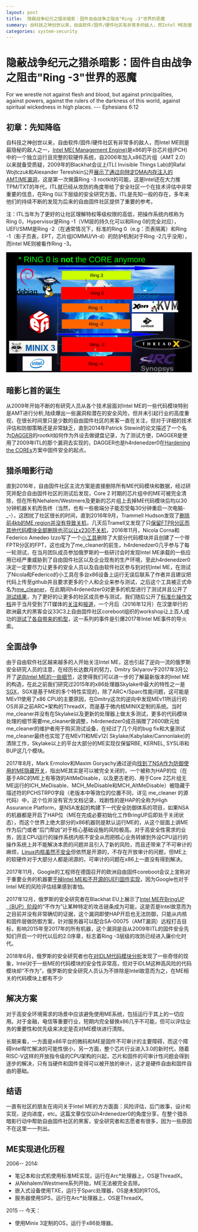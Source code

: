 ```yaml
---
layout: post
title:  隐蔽战争纪元之猎杀暗影：固件自由战争之阻击"Ring -3"世界的恶魔
summary: 自科技之神创世以来，自由软件/固件/硬件社区有非常多的敌人，而Intel ME则是最隐秘的敌人之一，Intel ME( Management Engine)是x86的平台芯片组(PCH)中的一个独立运行且完整的软硬件系统...
categories: system-security
---
```



# 隐蔽战争纪元之猎杀暗影：固件自由战争之阻击"Ring -3"世界的恶魔

For we wrestle not against flesh and blood, but against principalities, against powers, against the rulers of the darkness of this world, against spiritual wickedness in high places. --- Ephesians 6:12


## 初章：先知降临

自科技之神创世以来，自由软件/固件/硬件社区有非常多的敌人，而Intel ME则是最隐秘的敌人之一，[Intel ME( Management Engine)](https://github.com/hardenedlinux/firmware-anatomy/blob/master/hack_ME/me_info.md)是x86的平台芯片组(PCH)中的一个独立运行且完整的软硬件系统，自2006年加入x86芯片组（AMT 2.0）以来就备受质疑，2009年的Blackhat会议上ITL( Invisible Things Lab)的Rafal Wojtczuk和Alexander Tereshkin公开[展示了通过向特定DMA内存注入的AMT/ME漏洞](https://www.blackhat.com/presentations/bh-usa-09/TERESHKIN/BHUSA09-Tereshkin-Ring3Rootkit-SLIDES.pdf)，这是第一次揭露Ring -3 rootkit的可能，这是Intel还在大力推TPM/TXT的年代，ITL就已经从攻防的角度带给了安全社区一个在技术评估中非常重要的信息，在Ring 0以下层级的安全研究方面，ITL是先知一般的存在，多年来他们的持续不断的发现为后来的自由固件社区提供了重要的参考。

注：ITL当年为了更好的让社区理解特权等级权限的高低，把操作系统内核称为Ring 0，Hypervisor是Ring -1（VM层的持久化可以和Ring 0的完全对应），UEFI/SMM是Ring -2（在通常情况下，标准的Ring 0（e.g：页表隔离）和Ring -1（影子页表，EPT，芯片组IOMMU/Vt-d）的防护机制对于Ring -2几乎没用），而Intel ME则被看作Ring -3。

![COREs](/images/rings.png)


## 暗影匕首的诞生

从2009年开始不断的有研究人员从各个技术层面对Intel ME的一些代码模块特别是AMT进行分析,陆续爆出一些漏洞和潜在的安全风险，但并未引起行业的高度重视，在很长时间里只是少数的自由固件社区的黑客一直在关注，但对于详细的技术评估和防御策略还是非常缺乏，直到2014年Patrick Stewin的论文描述了一个名为[DAGGER](https://depositonce.tu-berlin.de/bitstream/11303/4494/1/stewin_patrick.pdf)的rootkit如何作为外设去做键盘记录，为了测试方便，DAGGER是使用了2009年ITL的那个漏洞去实现的，DAGGER也是h4rdenedzer0在[Hardening the COREs](https://github.com/hardenedlinux/hardenedlinux_profiles/blob/master/slide/hardening_the_core.pdf)方案中固件安全的起点。


## 猎杀暗影行动

直到2016年，自由固件社区主流方案是直接删除所有ME代码模块和数据，经过研究并配合自由固件社区的测试后发现，Core 2 时期的芯片组中的ME可被完全清除，但在所有Nehalem/Westmere及更新的芯片组上去掉ME代码模块后均以30分钟机器关机而告终（当然，也有一些极端分子能忍受每30分钟重启一次电脑-_-），这困扰了社区很长的时间，直到2016年9月，Trammell Hudson发现了[删除前4kb的ME region并没有导致关机](https://www.coreboot.org/pipermail/coreboot/2016-September/082016.html)，几天后Tramell又发现了只[保留FTPR分区而其他代码模块全部删除也可以让x230不关机](https://www.coreboot.org/pipermail/coreboot/2016-September/082038.html)，2016年11月，Nicola Corna和Federico Amedeo Izzo写了一个[小工具](https://www.coreboot.org/pipermail/coreboot/attachments/20161104/995e9e5d/attachment-0005.obj)删除了大部分代码模块并且创建了一个带FPTR分区的FPT，这也成为了me_cleaner的前生，h4rdenedzer0几乎参与了每一轮测试，在当月团队成员参加俄罗斯的一些研讨会时发现Intel ME承载的一些应用已经严重威胁到了自由固件社区以及企业现有的生产环境，至此h4rdenedzer0决定一定要尽力让更多的安全人员以及自由软件社区参与到对抗Intel ME，在测试了Nicola和Federico的小工具在多台x86设备上运行无误后联系了作者并且建议把代码上传至github并且要求更多的个人和企业来参与测试，之后这个工具被正式命名为[me_cleaner](https://github.com/corna/me_cleaner)，在此期间h4rdenedzer0对更多的机型进行了测试并且公开了[测试结果](https://github.com/hardenedlinux/hardenedlinux_profiles/tree/master/coreboot)，为了更好的让更多的社区成员参与测试，我们随后公开了[标准化操作文档](https://hardenedlinux.github.io/firmware/2016/11/17/neutralize_ME_firmware_on_sandybridge_and_ivybridge.html)并于当月受到了IT媒体的[关注](https://hackaday.com/2016/11/28/neutralizing-intels-management-engine/)和[报道](https://news.ycombinator.com/item?id=13056997)，一个月后（2016年12月）在汉堡举行的欧洲最大的黑客会议33C3上自由固件社区coreboot组织的workshop让上百人成功的[测试了各自带来的机型](https://github.com/corna/me_cleaner/issues/3)，这一系列的事件是引爆2017年Intel ME事件的导火索。


## 全面战争

由于自由软件社区越来越多的人开始关注Intel ME，这也引起了逆向一流的俄罗斯安全研究人员的注意，在经历长达数月的努力，Dmitry Sklyarov于2017年3月公开了[逆向Intel ME的一些细节](https://www.troopers.de/downloads/troopers17/TR17_ME11_Static.pdf)，这使得我们可以进一步的了解最新版本的Intel ME的构造，在此之前我们研究过2015年的x86处理器Skylake中最大的特性之一是[SGX](https://github.com/hardenedlinux/firmware-anatomy/blob/master/notes/sgx.md)，SGX是基于ME的多个特性实现的，除了ARC*/Sparc性能问题，这可能是MEv11使用了x86 CPU的主要原因，在Dmitry这次的逆向中发现MEv11所运行的OS并非之前ARC*架构的ThreadX，而是基于微内核MINIX定制的系统。当时me_cleaner并没有在Skylake以及更新的处理器上做太多测试，更多的代码模块处理的细节需要me_cleaner做调整，h4rdenedzer0成员捐赠了2600欧元给me_cleaner的维护者用于购买测试设备，在经过了几个月的bug fix和大量测试me_cleaner最终也实现了在MEv11和MEv12( Skylake/Kabylake/Cannonlake)的清除工作，Skylake以上的平台大部分的ME实现仅保留RBE, KERNEL, SYSLIB和BUP这几个模块。

2017年8月，Mark Ermolov和Maxim Goryachy通过逆向[找到了NSA作为防御使用的ME隐藏开关](http://blog.ptsecurity.com/2017/08/disabling-intel-me.html)，指出ME其实是可以被完全关闭的，一个被称为HAP的位（在基于ARC的ME上有等效的AltMeDisable，以及更古老的、用于Core 2芯片组无ME运行的ICH_MeDisable、MCH_MeDisable和MCH_AltMeDisable）被隐藏于描述符的PCHSTRP0字段（老版本中等效位的位置不同，详见 me_cleaner 的源代码）中，这个位并没有官方文档记录，戏剧性的是HAP的全称为High Assurance Platform，是NSA发起的构建下一代安全防御体系的项目，如果NSA的机器都是开启了HAP位（ME在完成必要初始化工作BringUP后即处于关闭状态），而这个世界上绝大部分的x86机器则是默认运行ME的，从这个层面上讲ME作为后门或者“后门帮凶”对于核心基础设施的风险极高。对于高安全性需求的业务，因主CPU运行的操作系统内核不安全从而把核心业务转嫁到外设CPU运行的操作系统上并不能解决本质的问题并且引入了新的风险，而且还带来了不可审计的麻烦，[Linux内核虽然不安全](https://www.solidot.org/story?sid=53333)但依然是开源的，不存在开放审计的问题，但ME上的软硬件对于大部分人都是闭源的，可审计的问题在x86上一直没有得到解决。

2017年11月，Google的工程师在德国召开的欧洲自由固件coreboot会议上宣称对于重要业务的机器要[干掉Intel ME和不开源的UEFI固件实现](https://www.solidot.org/story?sid=54291)，因为Google也对于Intel ME的风险评估结果感到害怕。

2017年12月，俄罗斯的安全研究者在Blackhat EU上展示了[Intel ME在BringUP（BUP）阶段](http://blog.ptsecurity.ru/2018/01/intel-me.html)的“不作为”让某种特定的攻击链条成为可能，这是否是Intel故意而为之目前并没有非常确切的证据，这个漏洞即使HAP开启也无法防御，只能从内核和固件层做防御方案，针对服务器可以配合SA-00075（AMT漏洞）远程打击目标，影响2015年至2017年的所有机器，这个漏洞是自从2009年ITL的固件安全先知们开启一个时代以后的2.0序章，标志着Ring -3层级的攻防已经进入廉价化时代。

2018年6月，俄罗斯的安全研究者也在[对IDLM代码模块分析](https://github.com/ptresearch/IntelME-Crypto/blob/master/Intel%20ME%20Security%20keys%20Genealogy%2C%20Obfuscation%20and%20other%20Magic.pdf)发现了一些奇怪的现象，Intel对于一些ME的代码模块的安全性非常高，但对于IDLM这种高风险的代码模块却“不作为”，俄罗斯的安全研究人员认为不排除是Intel故意而为之，在ME相关的代码模块上都有不少


## 解决方案

对于高安全环境需求的场景中应该避免使用ME系统，包括运行于其上的一切应用。对于金融，电信等重要行业，短期内完全替换x86几乎不可能，但可以评估业务的重要性和优先级来决定是否对ME模块进行清除。

长期来看，一方面是x86平台的微码和ME是固件不可审计的主要障碍，而这个障碍Intel帮忙解决的可能性很小，另一方面，整个芯片行业进入3.0的新时代，随着RISC-V这样的开放指令级的CPU架构的兴起，芯片和固件的可审计性问题会得到逐步的解决，只有当硬件和固件变得可以被开放的审计，这才是硬件自由和固件自由的基础。


## 结语

一直有社区的朋友在询问关于Intel ME的方方面面：风险评估，后门故事，设计和实现，逆向进度，etc。这篇文章仅仅以h4rdenedzer0的角度分享，在整个猎杀暗影行动中帮助自由固件社区的黑客，安全研究者和志愿者有很多，因为一些原因不在这里一一列出。


## ME实现进化历程

2006-- 2014: 

  * 笔记本和台式机使用标准ME实现，运行在Arc*处理器上，OS是ThreadX。
  * 从Nehalem/Westmere系列开始，ME无法被完全去除。
  * 嵌入式设备使用TXE，运行于Sparc处理器，OS是未知的RTOS。
  * 服务器使用SPS，运行在Arc*处理器上，OS是ThreadX。

2015 -- 今天：
  
  * 使用Minix 3定制的OS，运行于x86处理器。
